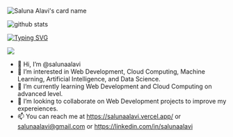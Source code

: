 ![Saluna Alavi's card name](https://cardivo.vercel.app/api?name=Saluna%20Alavi&description=Hi%2C%20I%27m%20Saluna%20Alavi%2C%20Currently%20studying%20Frontend%20Dev.%20Nice%20To%20Meet%20You%F0%9F%91%8B&fontColor=%23035785&image=https://avatars.githubusercontent.com/u/82463256?v=4&backgroundColor=%23ecf0f1&linkedin=Saluna%20Alavi&instagram=salunaalavi&github=salunaalavi&site=https://salunaalavi.vercell.app&pattern=leaf&colorPattern=%23eaeaea)

![github stats](https://github-readme-stats.vercel.app/api?username=salunaalavi&count_private=true&show_icons=true&theme=synthwave)


[![Typing SVG](http://readme-typing-svg.herokuapp.com?font=Montserrat&color=%2336BCF7&duration=4000&center=true&lines=Saluna+Alavi;Fullstack+Developer;PHP%2C+Javascript%2C+Python;Laravel%2C+Vue%2C+Vuetify%2C+Bootstrap%2C+NuxtJS)](https://git.io/typing-svg)

<!--[![Saluna Alavi's stats](https://github-readme-stats.vercel.app/api/wakatime?username=salunaalavi&layout=compact&theme=dracula)](https://github.com/anuraghazra/github-readme-stats)

  <!-- Change the `github-readme-stats.anuraghazra1.vercel.app` to `github-readme-stats.vercel.app`  -->
  <img align="center" src="https://github-readme-stats.anuraghazra1.vercel.app/api/top-langs/?username=salunaalavi&count_private=true" />

- 👋 Hi, I’m @salunaalavi
- 👀 I’m interested in Web Development, Cloud Computing, Machine Learning, Artificial Intelligence, and Data Science. 
- 🌱 I’m currently learning Web Development and Cloud Computing on advanced level. 
- 💞️ I’m looking to collaborate on Web Development projects to improve my expereiences. 
- 📫 You can reach me at https://salunaalavi.vercel.app/ or salunaalavi@gmail.com or https://linkedin.com/in/salunaalavi

<!---
salunaalavi/salunaalavi is a ✨ special ✨ repository because its `README.md` (this file) appears on your GitHub profile.
You can click the Preview link to take a look at your changes.
--->
